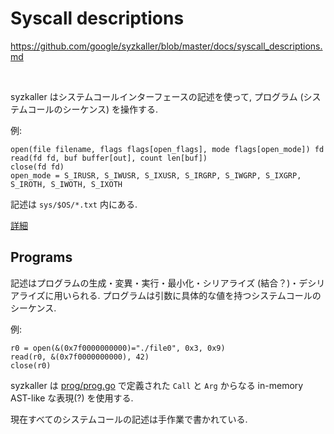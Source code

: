 # Syscall descriptions

https://github.com/google/syzkaller/blob/master/docs/syscall_descriptions.md

<br/>

syzkaller はシステムコールインターフェースの記述を使って, プログラム (システムコールのシーケンス) を操作する.

例:

```
open(file filename, flags flags[open_flags], mode flags[open_mode]) fd
read(fd fd, buf buffer[out], count len[buf])
close(fd fd)
open_mode = S_IRUSR, S_IWUSR, S_IXUSR, S_IRGRP, S_IWGRP, S_IXGRP, S_IROTH, S_IWOTH, S_IXOTH
```

記述は `sys/$OS/*.txt` 内にある. 

[詳細](https://github.com/google/syzkaller/blob/master/docs/syscall_descriptions_syntax.md)

## Programs

記述はプログラムの生成・変異・実行・最小化・シリアライズ (結合？)・デシリアライズに用いられる.
プログラムは引数に具体的な値を持つシステムコールのシーケンス.

例:

```
r0 = open(&(0x7f0000000000)="./file0", 0x3, 0x9)
read(r0, &(0x7f0000000000), 42)
close(r0)
```

syzkaller は [prog/prog.go](https://github.com/google/syzkaller/blob/master/prog/prog.go) で定義された `Call` と `Arg` からなる in-memory AST-like な表現(?) を使用する.

現在すべてのシステムコールの記述は手作業で書かれている.

